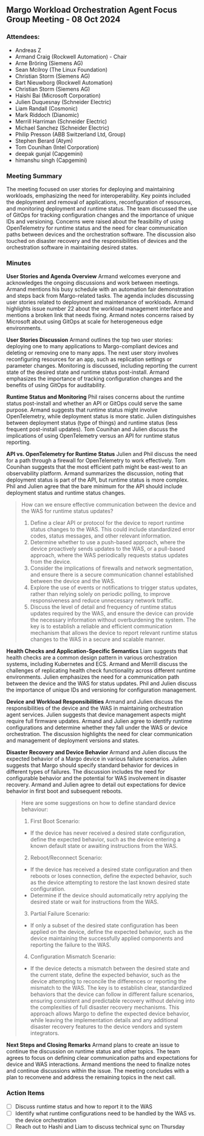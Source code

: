 ## Margo Workload Orchestration Agent Focus Group Meeting - 08 Oct 2024

### Attendees:
* Andreas Z
* Armand Craig (Rockwell Automation) - Chair
* Arne Bröring (Siemens AG)
* Sean Mcilroy (The Linux Foundation)
* Christian Storm (Siemens AG)
* Bart Nieuwborg (Rockwell Automation)
* Christian Storm (Siemens AG)
* Haishi Bai (Microsoft Corporation)
* Julien Duquesnay (Schneider Electric)
* Liam Randall (Cosmonic)
* Mark Riddoch (Dianomic)
* Merrill Harriman (Schneider Electric)
* Michael Sanchez (Schneider Electric)
* Philip Presson (ABB Switzerland Ltd, Group)
* Stephen Berard (Atym)
* Tom Counihan (Intel Corporation)
* deepak gunjal (Capgemini)
* himanshu singh (Capgemini)

### Meeting Summary
The meeting focused on user stories for deploying and maintaining workloads, emphasizing the need for interoperability. Key points included the deployment and removal of applications, reconfiguration of resources, and monitoring deployment and runtime status. The team discussed the use of GitOps for tracking configuration changes and the importance of unique IDs and versioning. Concerns were raised about the feasibility of using OpenTelemetry for runtime status and the need for clear communication paths between devices and the orchestration software. The discussion also touched on disaster recovery and the responsibilities of devices and the orchestration software in maintaining desired states.

### Minutes

**User Stories and Agenda Overview**
Armand welcomes everyone and acknowledges the ongoing discussions and work between meetings.
Armand mentions his busy schedule with an automation fair demonstration and steps back from Margo-related tasks.
The agenda includes discussing user stories related to deployment and maintenance of workloads.
Armand highlights issue number 22 about the workload management interface and mentions a broken link that needs fixing.
Armand notes concerns raised by Microsoft about using GitOps at scale for heterogeneous edge environments.

**User Stories Discussion**
Armand outlines the top two user stories: deploying one to many applications to Margo-compliant devices and deleting or removing one to many apps.
The next user story involves reconfiguring resources for an app, such as replication settings or parameter changes.
Monitoring is discussed, including reporting the current state of the desired state and runtime status post-install.
Armand emphasizes the importance of tracking configuration changes and the benefits of using GitOps for auditability.

**Runtime Status and Monitoring**
Phil raises concerns about the runtime status post-install and whether an API or GitOps could serve the same purpose.
Armand suggests that runtime status might involve OpenTelemetry, while deployment status is more static.
Julien distinguishes between deployment status (type of things) and runtime status (less frequent post-install updates).
Tom Counihan and Julien discuss the implications of using OpenTelemetry versus an API for runtime status reporting.

**API vs. OpenTelemetry for Runtime Status**
Julien and Phil discuss the need for a path through a firewall for OpenTelemetry to work effectively.
Tom Counihan suggests that the most efficient path might be east-west to an observability platform.
Armand summarizes the discussion, noting that deployment status is part of the API, but runtime status is more complex.
Phil and Julien agree that the bare minimum for the API should include deployment status and runtime status changes.

> How can we ensure effective communication between the device and the WAS for runtime status updates?
> 1. Define a clear API or protocol for the device to report runtime status changes to the WAS. This could include standardized error codes, status messages, and other relevant information.
> 2. Determine whether to use a push-based approach, where the device proactively sends updates to the WAS, or a pull-based approach, where the WAS periodically requests status updates from the device.
> 3. Consider the implications of firewalls and network segmentation, and ensure there is a secure communication channel established between the device and the WAS.
> 4. Explore the use of events or notifications to trigger status updates, rather than relying solely on periodic polling, to improve responsiveness and reduce unnecessary network traffic.
> 5. Discuss the level of detail and frequency of runtime status updates required by the WAS, and ensure the device can provide the necessary information without overburdening the system.
> The key is to establish a reliable and efficient communication mechanism that allows the device to report relevant runtime status changes to the WAS in a secure and scalable manner.

**Health Checks and Application-Specific Semantics**
Liam suggests that health checks are a common design pattern in various orchestration systems, including Kubernetes and ECS.
Armand and Merrill discuss the challenges of replicating health check functionality across different runtime environments.
Julien emphasizes the need for a communication path between the device and the WAS for status updates.
Phil and Julien discuss the importance of unique IDs and versioning for configuration management.

**Device and Workload Responsibilities**
Armand and Julien discuss the responsibilities of the device and the WAS in maintaining orchestration agent services.
Julien suggests that device management aspects might require full firmware updates.
Armand and Julien agree to identify runtime configurations and determine whether they fall under the WAS or device orchestration.
The discussion highlights the need for clear communication and management of deployment versions and states.

**Disaster Recovery and Device Behavior**
Armand and Julien discuss the expected behavior of a Margo device in various failure scenarios.
Julien suggests that Margo should specify standard behavior for devices in different types of failures.
The discussion includes the need for configurable behavior and the potential for WAS involvement in disaster recovery.
Armand and Julien agree to detail out expectations for device behavior in first boot and subsequent reboots.

> Here are some suggestions on how to define standard device behaviour:
> 1. First Boot Scenario:
>   - If the device has never received a desired state configuration, define the expected behavior, such as the device entering a known default state or awaiting instructions from the WAS.
> 2. Reboot/Reconnect Scenario:
>   - If the device has received a desired state configuration and then reboots or loses connection, define the expected behavior, such as the device attempting to restore the last known desired state configuration.
>   - Determine if the device should automatically retry applying the desired state or wait for instructions from the WAS.
> 3. Partial Failure Scenario:
>   - If only a subset of the desired state configuration has been applied on the device, define the expected behavior, such as the device maintaining the successfully applied components and reporting the failure to the WAS.
> 4. Configuration Mismatch Scenario:
>   - If the device detects a mismatch between the desired state and the current state, define the expected behavior, such as the device attempting to reconcile the differences or reporting the mismatch to the WAS.
> The key is to establish clear, standardized behaviors that the device can follow in different failure scenarios, ensuring consistent and predictable recovery without delving into the complexities of full disaster recovery mechanisms.
> This approach allows Margo to define the expected device behavior, while leaving the implementation details and any additional disaster recovery features to the device vendors and system integrators.

**Next Steps and Closing Remarks**
Armand plans to create an issue to continue the discussion on runtime status and other topics.
The team agrees to focus on defining clear communication paths and expectations for device and WAS interactions.
Armand mentions the need to finalize notes and continue discussions within the issue.
The meeting concludes with a plan to reconvene and address the remaining topics in the next call.





### Action Items
- [ ] Discuss runtime status and how to report it to the WAS
- [ ] Identify what runtime configurations need to be handled by the WAS vs. the device orchestration
- [ ] Reach out to Hashi and Liam to discuss technical sync on Thursday
